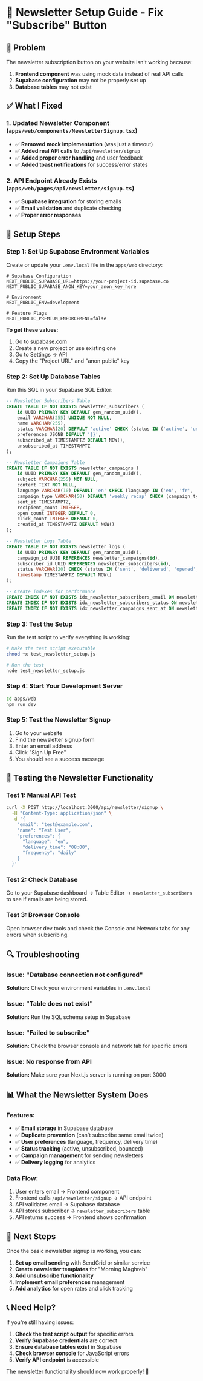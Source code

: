 # 📧 Newsletter Setup Guide - Fix "Subscribe" Button

## 🎯 Problem
The newsletter subscription button on your website isn't working because:
1. **Frontend component** was using mock data instead of real API calls
2. **Supabase configuration** may not be properly set up
3. **Database tables** may not exist

## ✅ What I Fixed

### 1. **Updated Newsletter Component** (`apps/web/components/NewsletterSignup.tsx`)
- ✅ **Removed mock implementation** (was just a timeout)
- ✅ **Added real API calls** to `/api/newsletter/signup`
- ✅ **Added proper error handling** and user feedback
- ✅ **Added toast notifications** for success/error states

### 2. **API Endpoint Already Exists** (`apps/web/pages/api/newsletter/signup.ts`)
- ✅ **Supabase integration** for storing emails
- ✅ **Email validation** and duplicate checking
- ✅ **Proper error responses**

## 🔧 Setup Steps

### **Step 1: Set Up Supabase Environment Variables**

Create or update your `.env.local` file in the `apps/web` directory:

```env
# Supabase Configuration
NEXT_PUBLIC_SUPABASE_URL=https://your-project-id.supabase.co
NEXT_PUBLIC_SUPABASE_ANON_KEY=your_anon_key_here

# Environment
NEXT_PUBLIC_ENV=development

# Feature Flags
NEXT_PUBLIC_PREMIUM_ENFORCEMENT=false
```

**To get these values:**
1. Go to [supabase.com](https://supabase.com)
2. Create a new project or use existing one
3. Go to Settings → API
4. Copy the "Project URL" and "anon public" key

### **Step 2: Set Up Database Tables**

Run this SQL in your Supabase SQL Editor:

```sql
-- Newsletter Subscribers Table
CREATE TABLE IF NOT EXISTS newsletter_subscribers (
    id UUID PRIMARY KEY DEFAULT gen_random_uuid(),
    email VARCHAR(255) UNIQUE NOT NULL,
    name VARCHAR(255),
    status VARCHAR(20) DEFAULT 'active' CHECK (status IN ('active', 'unsubscribed', 'bounced')),
    preferences JSONB DEFAULT '{}',
    subscribed_at TIMESTAMPTZ DEFAULT NOW(),
    unsubscribed_at TIMESTAMPTZ
);

-- Newsletter Campaigns Table
CREATE TABLE IF NOT EXISTS newsletter_campaigns (
    id UUID PRIMARY KEY DEFAULT gen_random_uuid(),
    subject VARCHAR(255) NOT NULL,
    content TEXT NOT NULL,
    language VARCHAR(10) DEFAULT 'en' CHECK (language IN ('en', 'fr', 'ar')),
    campaign_type VARCHAR(50) DEFAULT 'weekly_recap' CHECK (campaign_type IN ('weekly_recap', 'market_alert', 'custom')),
    sent_at TIMESTAMPTZ,
    recipient_count INTEGER,
    open_count INTEGER DEFAULT 0,
    click_count INTEGER DEFAULT 0,
    created_at TIMESTAMPTZ DEFAULT NOW()
);

-- Newsletter Logs Table
CREATE TABLE IF NOT EXISTS newsletter_logs (
    id UUID PRIMARY KEY DEFAULT gen_random_uuid(),
    campaign_id UUID REFERENCES newsletter_campaigns(id),
    subscriber_id UUID REFERENCES newsletter_subscribers(id),
    status VARCHAR(20) CHECK (status IN ('sent', 'delivered', 'opened', 'clicked', 'bounced', 'failed')),
    timestamp TIMESTAMPTZ DEFAULT NOW()
);

-- Create indexes for performance
CREATE INDEX IF NOT EXISTS idx_newsletter_subscribers_email ON newsletter_subscribers(email);
CREATE INDEX IF NOT EXISTS idx_newsletter_subscribers_status ON newsletter_subscribers(status);
CREATE INDEX IF NOT EXISTS idx_newsletter_campaigns_sent_at ON newsletter_campaigns(sent_at);
```

### **Step 3: Test the Setup**

Run the test script to verify everything is working:

```bash
# Make the test script executable
chmod +x test_newsletter_setup.js

# Run the test
node test_newsletter_setup.js
```

### **Step 4: Start Your Development Server**

```bash
cd apps/web
npm run dev
```

### **Step 5: Test the Newsletter Signup**

1. Go to your website
2. Find the newsletter signup form
3. Enter an email address
4. Click "Sign Up Free"
5. You should see a success message

## 🧪 Testing the Newsletter Functionality

### **Test 1: Manual API Test**

```bash
curl -X POST http://localhost:3000/api/newsletter/signup \
  -H "Content-Type: application/json" \
  -d '{
    "email": "test@example.com",
    "name": "Test User",
    "preferences": {
      "language": "en",
      "delivery_time": "08:00",
      "frequency": "daily"
    }
  }'
```

### **Test 2: Check Database**

Go to your Supabase dashboard → Table Editor → `newsletter_subscribers` to see if emails are being stored.

### **Test 3: Browser Console**

Open browser dev tools and check the Console and Network tabs for any errors when subscribing.

## 🔍 Troubleshooting

### **Issue: "Database connection not configured"**
**Solution:** Check your environment variables in `.env.local`

### **Issue: "Table does not exist"**
**Solution:** Run the SQL schema setup in Supabase

### **Issue: "Failed to subscribe"**
**Solution:** Check the browser console and network tab for specific errors

### **Issue: No response from API**
**Solution:** Make sure your Next.js server is running on port 3000

## 📊 What the Newsletter System Does

### **Features:**
- ✅ **Email storage** in Supabase database
- ✅ **Duplicate prevention** (can't subscribe same email twice)
- ✅ **User preferences** (language, frequency, delivery time)
- ✅ **Status tracking** (active, unsubscribed, bounced)
- ✅ **Campaign management** for sending newsletters
- ✅ **Delivery logging** for analytics

### **Data Flow:**
1. User enters email → Frontend component
2. Frontend calls `/api/newsletter/signup` → API endpoint
3. API validates email → Supabase database
4. API stores subscriber → `newsletter_subscribers` table
5. API returns success → Frontend shows confirmation

## 🚀 Next Steps

Once the basic newsletter signup is working, you can:

1. **Set up email sending** with SendGrid or similar service
2. **Create newsletter templates** for "Morning Maghreb"
3. **Add unsubscribe functionality**
4. **Implement email preferences** management
5. **Add analytics** for open rates and click tracking

## 📞 Need Help?

If you're still having issues:

1. **Check the test script output** for specific errors
2. **Verify Supabase credentials** are correct
3. **Ensure database tables exist** in Supabase
4. **Check browser console** for JavaScript errors
5. **Verify API endpoint** is accessible

The newsletter functionality should now work properly! 🎉 